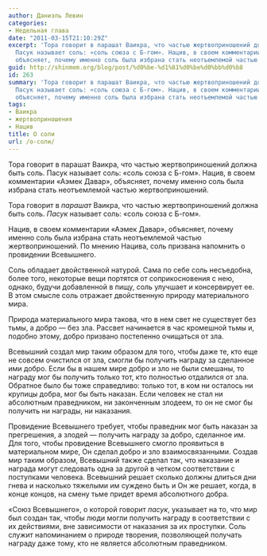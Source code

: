 ```yaml
---
author: Даниэль Левин
categories:
- Недельная глава
date: "2011-03-15T21:10:29Z"
excerpt: 'Тора говорит в парашат Ваикра, что частью жертвоприношений должна быть соль.
  Пасук называет соль: «соль союза с Б-гом». Нацив, в своем комментарии «Аэмек Давар»,
  объясняет, почему именно соль была избрана стать неотъемлемой частью жертвоприношений.'
guid: http://shinmem.org/blog/post/%d0%be-%d1%81%d0%be%d0%bb%d0%b8
id: 263
summary: 'Тора говорит в парашат Ваикра, что частью жертвоприношений должна быть соль.
  Пасук называет соль: «соль союза с Б-гом». Нацив, в своем комментарии «Аэмек Давар»,
  объясняет, почему именно соль была избрана стать неотъемлемой частью жертвоприношений.'
tags:
- Ваикра
- жертвоприношения
- Нацив
title: О соли
url: /о-соли/
---
```

Тора говорит в парашат Ваикра, что частью жертвоприношений должна быть соль. Пасук называет соль: «соль союза с Б-гом». Нацив, в своем комментарии «Аэмек Давар», объясняет, почему именно соль была избрана стать неотъемлемой частью жертвоприношений.<!--more-->

Тора говорит в _парашат_ Ваикра, что частью жертвоприношений должна быть соль. _Пасук_ называет соль: «соль союза с Б-гом». 

Нацив, в своем комментарии «Аэмек Давар», объясняет, почему именно соль была избрана стать неотъемлемой частью жертвоприношений. По мнению Нацива, соль призвана напомнить о провидении Всевышнего. 

Соль обладает двойственной натурой. Сама по себе соль несъедобна, более того, некоторые вещи портятся от соприкосновения с нею, однако, будучи добавленной в пищу, соль улучшает и консервирует ее. В этом смысле соль отражает двойственную природу материального мира. 

Природа материального мира такова, что в нем свет не существует без тьмы, а добро — без зла. Рассвет начинается в час кромешной тьмы и, подобно этому, добро призвано постепенно очищаться от зла. 

Всевышний создал мир таким образом для того, чтобы даже те, кто еще не совсем очистился от зла, смогли бы получить награду за сделанное ими добро. Если бы в нашем мире добро и зло не были смешаны, то награду мог бы получить только тот, кто полностью отдалился от зла. Обратное было бы тоже справедливо: только тот, в ком ни осталось ни крупицы добра, мог бы быть наказан. Если человек не стал ни абсолютным праведником, ни законченным злодеем, то он не смог бы получить ни награды, ни наказания. 

Провидение Всевышнего требует, чтобы праведник мог быть наказан за прегрешения, а злодей — получить награду за добро, сделанное им. Для того, чтобы провидение Всевышнего смогло проявиться в материальном мире, Он сделал добро и зло взаимосвязанными. Создав мир таким образом, Всевышний также сделал так, что наказание и награда могут следовать одна за другой в четком соответствии с поступками человека. Всевышний решает сколько должны длиться дни гнева и насколько тяжелыми им суждено быть и Он же решает, когда, в конце концов, на смену тьме придет время абсолютного добра. 

«Союз Всевышнего», о которой говорит _пасук_, указывает на то, что мир был создан так, чтобы люди могли получить награду в соответствии с их действиями, вне зависимости от наказания за их проступки. Соль служит напоминанием о природе творения, позволяющей получать награду даже тому, кто не является абсолютным праведником.